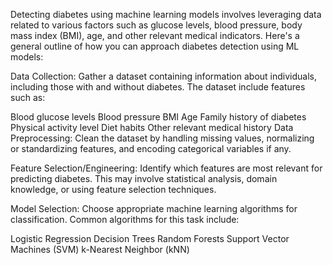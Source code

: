 Detecting diabetes using machine learning models involves leveraging data related to various factors such as glucose levels, blood pressure, body mass index (BMI), age, and other relevant medical indicators. Here's a general outline of how you can approach diabetes detection using ML models:

Data Collection: Gather a dataset containing information about individuals, including those with and without diabetes. The dataset include features such as:

Blood glucose levels
Blood pressure
BMI
Age
Family history of diabetes
Physical activity level
Diet habits
Other relevant medical history
Data Preprocessing: Clean the dataset by handling missing values, normalizing or standardizing features, and encoding categorical variables if any.

Feature Selection/Engineering: Identify which features are most relevant for predicting diabetes. This may involve statistical analysis, domain knowledge, or using feature selection techniques.

Model Selection: Choose appropriate machine learning algorithms for classification. Common algorithms for this task include:

Logistic Regression
Decision Trees
Random Forests
Support Vector Machines (SVM)
k-Nearest Neighbor (kNN)
